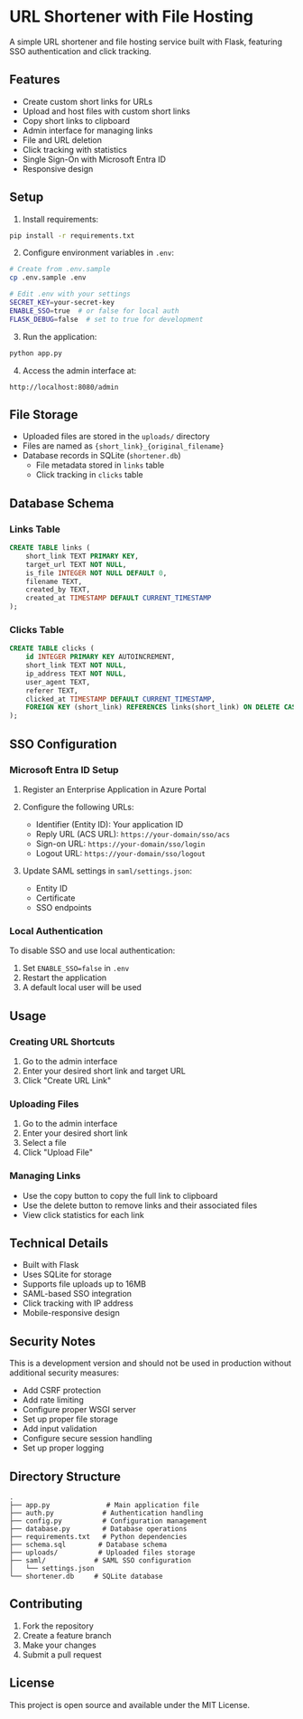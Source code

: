 # URL Shortener with File Hosting

A simple URL shortener and file hosting service built with Flask, featuring SSO authentication and click tracking.

## Features

- Create custom short links for URLs
- Upload and host files with custom short links
- Copy short links to clipboard
- Admin interface for managing links
- File and URL deletion
- Click tracking with statistics
- Single Sign-On with Microsoft Entra ID
- Responsive design

## Setup

1. Install requirements:
```bash
pip install -r requirements.txt
```

2. Configure environment variables in `.env`:
```bash
# Create from .env.sample
cp .env.sample .env

# Edit .env with your settings
SECRET_KEY=your-secret-key
ENABLE_SSO=true  # or false for local auth
FLASK_DEBUG=false  # set to true for development
```

3. Run the application:
```bash
python app.py
```

4. Access the admin interface at:
```
http://localhost:8080/admin
```

## File Storage

- Uploaded files are stored in the `uploads/` directory
- Files are named as `{short_link}_{original_filename}`
- Database records in SQLite (`shortener.db`)
  - File metadata stored in `links` table
  - Click tracking in `clicks` table

## Database Schema

### Links Table
```sql
CREATE TABLE links (
    short_link TEXT PRIMARY KEY,
    target_url TEXT NOT NULL,
    is_file INTEGER NOT NULL DEFAULT 0,
    filename TEXT,
    created_by TEXT,
    created_at TIMESTAMP DEFAULT CURRENT_TIMESTAMP
);
```

### Clicks Table
```sql
CREATE TABLE clicks (
    id INTEGER PRIMARY KEY AUTOINCREMENT,
    short_link TEXT NOT NULL,
    ip_address TEXT NOT NULL,
    user_agent TEXT,
    referer TEXT,
    clicked_at TIMESTAMP DEFAULT CURRENT_TIMESTAMP,
    FOREIGN KEY (short_link) REFERENCES links(short_link) ON DELETE CASCADE
);
```

## SSO Configuration

### Microsoft Entra ID Setup

1. Register an Enterprise Application in Azure Portal
2. Configure the following URLs:
   - Identifier (Entity ID): Your application ID
   - Reply URL (ACS URL): `https://your-domain/sso/acs`
   - Sign-on URL: `https://your-domain/sso/login`
   - Logout URL: `https://your-domain/sso/logout`

3. Update SAML settings in `saml/settings.json`:
   - Entity ID
   - Certificate
   - SSO endpoints

### Local Authentication

To disable SSO and use local authentication:
1. Set `ENABLE_SSO=false` in `.env`
2. Restart the application
3. A default local user will be used

## Usage

### Creating URL Shortcuts
1. Go to the admin interface
2. Enter your desired short link and target URL
3. Click "Create URL Link"

### Uploading Files
1. Go to the admin interface
2. Enter your desired short link
3. Select a file
4. Click "Upload File"

### Managing Links
- Use the copy button to copy the full link to clipboard
- Use the delete button to remove links and their associated files
- View click statistics for each link

## Technical Details

- Built with Flask
- Uses SQLite for storage
- Supports file uploads up to 16MB
- SAML-based SSO integration
- Click tracking with IP address
- Mobile-responsive design

## Security Notes

This is a development version and should not be used in production without additional security measures:
- Add CSRF protection
- Add rate limiting
- Configure proper WSGI server
- Set up proper file storage
- Add input validation
- Configure secure session handling
- Set up proper logging

## Directory Structure

```
.
├── app.py              # Main application file
├── auth.py            # Authentication handling
├── config.py          # Configuration management
├── database.py        # Database operations
├── requirements.txt   # Python dependencies
├── schema.sql        # Database schema
├── uploads/          # Uploaded files storage
├── saml/            # SAML SSO configuration
│   └── settings.json
└── shortener.db     # SQLite database
```

## Contributing

1. Fork the repository
2. Create a feature branch
3. Make your changes
4. Submit a pull request

## License

This project is open source and available under the MIT License.